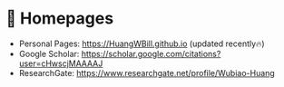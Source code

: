 # 📎 Homepages

- Personal Pages: https://HuangWBill.github.io (updated recently🔥)
- Google Scholar: https://scholar.google.com/citations?user=cHwscjMAAAAJ
- ResearchGate: https://www.researchgate.net/profile/Wubiao-Huang
